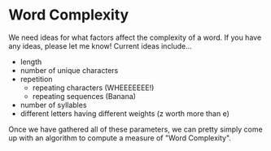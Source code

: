 # Word Complexity

We need ideas for what factors affect the complexity of a word. If you have any ideas, please let me know\! Current ideas include...
* length
* number of unique characters
* repetition
  * repeating characters (WHEEEEEEE!)
  * repeating sequences (Banana)
* number of syllables 
* different letters having different weights \(z worth more than e\)

Once we have gathered all of these parameters, we can pretty simply come up with an algorithm to compute a measure of "Word Complexity".